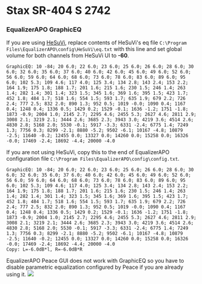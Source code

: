 # Stax SR-404 S 2742
### EqualizerAPO GraphicEQ
If you are using [HeSuVi](https://sourceforge.net/projects/hesuvi/), replace contents of HeSuVi's eq file `C:\Program Files\EqualizerAPO\config\HeSuVi\eq.txt` with this line and set global volume for both channels from HeSuVi UI to **-60**.
```
GraphicEQ: 10 -84; 20 6.0; 22 6.0; 23 6.0; 25 6.0; 26 6.0; 28 6.0; 30 6.0; 32 6.0; 35 6.0; 37 6.0; 40 6.0; 42 6.0; 45 6.0; 49 6.0; 52 6.0; 56 6.0; 59 6.0; 64 6.0; 68 6.0; 73 6.0; 78 6.0; 83 6.0; 89 6.0; 95 6.0; 102 5.3; 109 4.6; 117 4.0; 125 3.4; 134 2.8; 143 2.4; 153 2.2; 164 1.9; 175 1.8; 188 1.7; 201 1.6; 215 1.6; 230 1.5; 246 1.4; 263 1.4; 282 1.4; 301 1.4; 323 1.5; 345 1.6; 369 1.6; 395 1.5; 423 1.7; 452 1.8; 484 1.7; 518 1.6; 554 1.5; 593 1.7; 635 1.9; 679 2.2; 726 2.4; 777 2.5; 832 2.0; 890 1.3; 952 0.5; 1019 -0.0; 1090 0.4; 1167 0.4; 1248 0.4; 1336 0.5; 1429 0.2; 1529 -0.1; 1636 -1.2; 1751 -1.8; 1873 -0.9; 2004 1.0; 2145 2.7; 2295 4.6; 2455 5.3; 2627 4.6; 2811 2.9; 3008 2.1; 3219 2.1; 3444 2.6; 3685 2.3; 3943 3.0; 4219 3.6; 4514 2.6; 4830 2.8; 5168 2.0; 5530 -0.1; 5917 -3.3; 6331 -2.4; 6775 1.4; 7249 1.3; 7756 0.3; 8299 -2.1; 8880 -5.2; 9502 -6.1; 10167 -4.8; 10879 -2.5; 11640 -0.2; 12455 0.0; 13327 0.0; 14260 0.0; 15258 0.0; 16326 -0.0; 17469 -2.4; 18692 -4.4; 20000 -4.0
```
If you are not using HeSuVi, copy this to the end of EqualizerAPO configuration file `C:\Program Files\EqualizerAPO\config\config.txt`.
```
GraphicEQ: 10 -84; 20 6.0; 22 6.0; 23 6.0; 25 6.0; 26 6.0; 28 6.0; 30 6.0; 32 6.0; 35 6.0; 37 6.0; 40 6.0; 42 6.0; 45 6.0; 49 6.0; 52 6.0; 56 6.0; 59 6.0; 64 6.0; 68 6.0; 73 6.0; 78 6.0; 83 6.0; 89 6.0; 95 6.0; 102 5.3; 109 4.6; 117 4.0; 125 3.4; 134 2.8; 143 2.4; 153 2.2; 164 1.9; 175 1.8; 188 1.7; 201 1.6; 215 1.6; 230 1.5; 246 1.4; 263 1.4; 282 1.4; 301 1.4; 323 1.5; 345 1.6; 369 1.6; 395 1.5; 423 1.7; 452 1.8; 484 1.7; 518 1.6; 554 1.5; 593 1.7; 635 1.9; 679 2.2; 726 2.4; 777 2.5; 832 2.0; 890 1.3; 952 0.5; 1019 -0.0; 1090 0.4; 1167 0.4; 1248 0.4; 1336 0.5; 1429 0.2; 1529 -0.1; 1636 -1.2; 1751 -1.8; 1873 -0.9; 2004 1.0; 2145 2.7; 2295 4.6; 2455 5.3; 2627 4.6; 2811 2.9; 3008 2.1; 3219 2.1; 3444 2.6; 3685 2.3; 3943 3.0; 4219 3.6; 4514 2.6; 4830 2.8; 5168 2.0; 5530 -0.1; 5917 -3.3; 6331 -2.4; 6775 1.4; 7249 1.3; 7756 0.3; 8299 -2.1; 8880 -5.2; 9502 -6.1; 10167 -4.8; 10879 -2.5; 11640 -0.2; 12455 0.0; 13327 0.0; 14260 0.0; 15258 0.0; 16326 -0.0; 17469 -2.4; 18692 -4.4; 20000 -4.0
Copy: L=-6.0dB*l, R=-6.0dB*R
```
EqualizerAPO Peace GUI does not work with GraphicEQ so you have to disable parametric equalization configured by Peace if you are already using it.
![](https://raw.githubusercontent.com/jaakkopasanen/AutoEq/master/results/Sonoma%20Model%20One/innerfidelity/onear/Stax%20SR-404%20S%202742/Stax%20SR-404%20S%202742.png)
